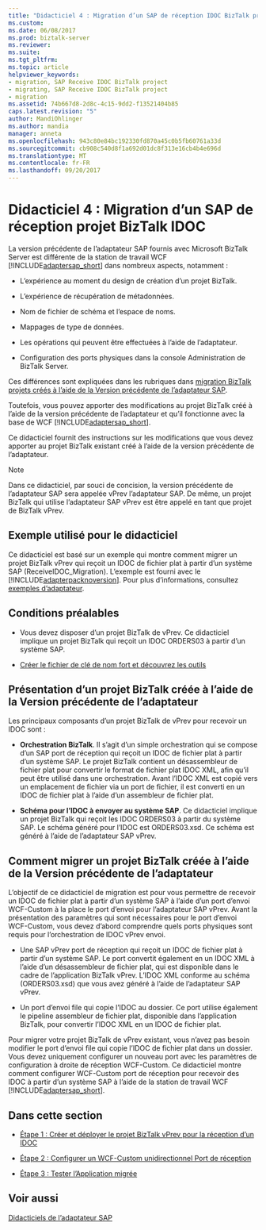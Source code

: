 ```yaml
---
title: "Didacticiel 4 : Migration d’un SAP de réception IDOC BizTalk projet | Documents Microsoft"
ms.custom: 
ms.date: 06/08/2017
ms.prod: biztalk-server
ms.reviewer: 
ms.suite: 
ms.tgt_pltfrm: 
ms.topic: article
helpviewer_keywords:
- migration, SAP Receive IDOC BizTalk project
- migrating, SAP Receive IDOC BizTalk project
- migration
ms.assetid: 74b667d8-2d8c-4c15-9dd2-f13521404b85
caps.latest.revision: "5"
author: MandiOhlinger
ms.author: mandia
manager: anneta
ms.openlocfilehash: 943c80e84bc192330fd870a45c0b5fb60761a33d
ms.sourcegitcommit: cb908c540d8f1a692d01dc8f313e16cb4b4e696d
ms.translationtype: MT
ms.contentlocale: fr-FR
ms.lasthandoff: 09/20/2017
---
```

# <a name="tutorial-4-migrating-an-sap-receive-idoc-biztalk-project"></a>Didacticiel 4 : Migration d’un SAP de réception projet BizTalk IDOC
La version précédente de l’adaptateur SAP fournis avec Microsoft BizTalk Server est différente de la station de travail WCF [!INCLUDE[adaptersap_short](../../includes/adaptersap-short-md.md)] dans nombreux aspects, notamment :  
  
-   L’expérience au moment du design de création d’un projet BizTalk.  
  
-   L’expérience de récupération de métadonnées.  
  
-   Nom de fichier de schéma et l’espace de noms.  
  
-   Mappages de type de données.  
  
-   Les opérations qui peuvent être effectuées à l’aide de l’adaptateur.  
  
-   Configuration des ports physiques dans la console Administration de BizTalk Server.  
  
 Ces différences sont expliquées dans les rubriques dans [migration BizTalk projets créés à l’aide de la Version précédente de l’adaptateur SAP](http://msdn.microsoft.com/library/a486bac9-8952-43fd-8099-413f1491de37).  
  
 Toutefois, vous pouvez apporter des modifications au projet BizTalk créé à l’aide de la version précédente de l’adaptateur et qu’il fonctionne avec la base de WCF [!INCLUDE[adaptersap_short](../../includes/adaptersap-short-md.md)].  
  
 Ce didacticiel fournit des instructions sur les modifications que vous devez apporter au projet BizTalk existant créé à l’aide de la version précédente de l’adaptateur.  
  
> [!NOTE]
>  Dans ce didacticiel, par souci de concision, la version précédente de l’adaptateur SAP sera appelée vPrev l’adaptateur SAP. De même, un projet BizTalk qui utilise l’adaptateur SAP vPrev est être appelé en tant que projet de BizTalk vPrev.  
  
## <a name="sample-used-for-the-tutorial"></a>Exemple utilisé pour le didacticiel  
 Ce didacticiel est basé sur un exemple qui montre comment migrer un projet BizTalk vPrev qui reçoit un IDOC de fichier plat à partir d’un système SAP (ReceiveIDOC_Migration). L’exemple est fourni avec le [!INCLUDE[adapterpacknoversion](../../includes/adapterpacknoversion-md.md)]. Pour plus d’informations, consultez [exemples d’adaptateur](../../adapters-and-accelerators/accelerator-rosettanet/adapter-samples.md).  
  
## <a name="prerequisites"></a>Conditions préalables  
  
-   Vous devez disposer d’un projet BizTalk de vPrev. Ce didacticiel implique un projet BizTalk qui reçoit un IDOC ORDERS03 à partir d’un système SAP.  
  
-   [Créer le fichier de clé de nom fort et découvrez les outils](../../adapters-and-accelerators/adapter-sap/prerequisites-to-create-sap-applications.md)

  
## <a name="understanding-a-biztalk-project-created-using-the-previous-version-of-the-adapter"></a>Présentation d’un projet BizTalk créée à l’aide de la Version précédente de l’adaptateur  
 Les principaux composants d’un projet BizTalk de vPrev pour recevoir un IDOC sont :  
  
-   **Orchestration BizTalk**. Il s’agit d’un simple orchestration qui se compose d’un SAP port de réception qui reçoit un IDOC de fichier plat à partir d’un système SAP. Le projet BizTalk contient un désassembleur de fichier plat pour convertir le format de fichier plat IDOC XML, afin qu’il peut être utilisé dans une orchestration. Avant l’IDOC XML est copié vers un emplacement de fichier via un port de fichier, il est converti en un IDOC de fichier plat à l’aide d’un assembleur de fichier plat.  
  
-   **Schéma pour l’IDOC à envoyer au système SAP**. Ce didacticiel implique un projet BizTalk qui reçoit les IDOC ORDERS03 à partir du système SAP. Le schéma généré pour l’IDOC est ORDERS03.xsd. Ce schéma est généré à l’aide de l’adaptateur SAP vPrev.  
  
## <a name="how-to-migrate-a-biztalk-project-created-using-the-previous-version-of-the-adapter"></a>Comment migrer un projet BizTalk créée à l’aide de la Version précédente de l’adaptateur  
 L’objectif de ce didacticiel de migration est pour vous permettre de recevoir un IDOC de fichier plat à partir d’un système SAP à l’aide d’un port d’envoi WCF-Custom à la place le port d’envoi pour l’adaptateur SAP vPrev. Avant la présentation des paramètres qui sont nécessaires pour le port d’envoi WCF-Custom, vous devez d’abord comprendre quels ports physiques sont requis pour l’orchestration de IDOC vPrev envoi.  
  
-   Une SAP vPrev port de réception qui reçoit un IDOC de fichier plat à partir d’un système SAP. Le port convertit également en un IDOC XML à l’aide d’un désassembleur de fichier plat, qui est disponible dans le cadre de l’application BizTalk vPrev. L’IDOC XML conforme au schéma (ORDERS03.xsd) que vous avez généré à l’aide de l’adaptateur SAP vPrev.  
  
-   Un port d’envoi file qui copie l’IDOC au dossier. Ce port utilise également le pipeline assembleur de fichier plat, disponible dans l’application BizTalk, pour convertir l’IDOC XML en un IDOC de fichier plat.  
  
 Pour migrer votre projet BizTalk de vPrev existant, vous n’avez pas besoin modifier le port d’envoi file qui copie l’IDOC de fichier plat dans un dossier. Vous devez uniquement configurer un nouveau port avec les paramètres de configuration à droite de réception WCF-Custom. Ce didacticiel montre comment configurer WCF-Custom port de réception pour recevoir des IDOC à partir d’un système SAP à l’aide de la station de travail WCF [!INCLUDE[adaptersap_short](../../includes/adaptersap-short-md.md)].  
  
## <a name="in-this-section"></a>Dans cette section  
  
-   [Étape 1 : Créer et déployer le projet BizTalk vPrev pour la réception d’un IDOC](../../adapters-and-accelerators/adapter-sap/step-1-build-and-deploy-the-vprev-biztalk-project-for-receiving-an-idoc.md)  
  
-   [Étape 2 : Configurer un WCF-Custom unidirectionnel Port de réception](../../adapters-and-accelerators/adapter-sap/step-2-configure-a-wcf-custom-one-way-receive-port.md)  
  
-   [Étape 3 : Tester l’Application migrée](../../adapters-and-accelerators/adapter-sap/step-3-test-the-migrated-application5.md)  
  
## <a name="see-also"></a>Voir aussi  
 [Didacticiels de l’adaptateur SAP](../../adapters-and-accelerators/adapter-sap/sap-adapter-tutorials.md)